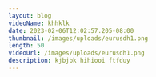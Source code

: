 ```yaml
---
layout: blog
videoName: khhklk
date: 2023-02-06T12:02:57.205-08:00
thumbnail: /images/uploads/eurusdh1.png
length: 50
videoUrl: /images/uploads/eurusdh1.png
description: kjbjbk hihiooi ftfduy
---
```

